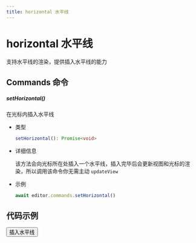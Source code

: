 ```yaml
---
title: horizontal 水平线
---
```


# horizontal 水平线

支持水平线的渲染，提供插入水平线的能力

## Commands 命令

##### setHorizontal()

在光标内插入水平线

- 类型

  ```ts
  setHorizontal(): Promise<void>
  ```

- 详细信息

  该方法会向光标所在处插入一个水平线，插入完毕后会更新视图和光标的渲染，所以调用该命令你无需主动 `updateView`

- 示例

  ```ts
  await editor.commands.setHorizontal()
  ```

## 代码示例

<div style="margin:0 0 10px 0">
  <button class="demo-button" @click="editor?.commands.setHorizontal()">插入水平线</button>
</div>
<div ref="editorRef" style="width:100%;height:100px;"></div>

<script lang="ts" setup>
  import { useData } from 'vitepress'
  import { onMounted, watch, ref, onBeforeUnmount } from "vue"
  import { Editor } from "../../../lib/kaitify-core.es.js"

  const { isDark } = useData()
  const editorRef = ref<HtmlElement | undefined>()
  const editor = ref<Editor | undefined>()

  onMounted(async ()=>{
    editor.value = await Editor.configure({
      el: editorRef.value,
      value: '我是一段文本，我是一段文本，我是一段文本，我是一段文本，我是一段文本，我是一段文本，我是一段文本，我是一段文本',
      dark: isDark.value,
      placeholder:'请输入正文...'
    })
  })

  onBeforeUnmount(()=>{
    editor.value?.destroy()
  })

  watch(()=>isDark.value,newVal=>{
    if(editor.value){
        editor.value.setDark(isDark.value)
    }
  })
</script>
